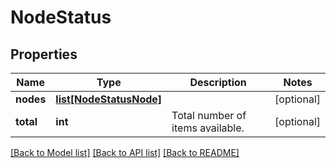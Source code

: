 # NodeStatus

## Properties
Name | Type | Description | Notes
------------ | ------------- | ------------- | -------------
**nodes** | [**list[NodeStatusNode]**](NodeStatusNode.md) |  | [optional] 
**total** | **int** | Total number of items available. | [optional] 

[[Back to Model list]](../README.md#documentation-for-models) [[Back to API list]](../README.md#documentation-for-api-endpoints) [[Back to README]](../README.md)


